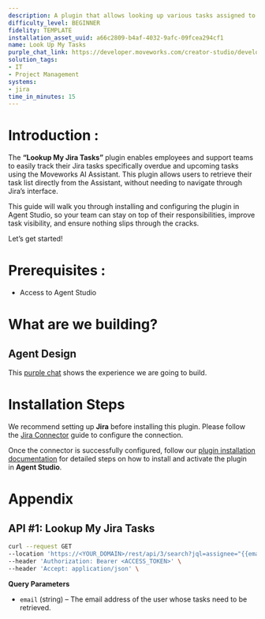 ```yaml
---
description: A plugin that allows looking up various tasks assigned to you in Jira — including overdue, upcoming due, and recently updated tasks — in a single view.
difficulty_level: BEGINNER
fidelity: TEMPLATE
installation_asset_uuid: a66c2809-b4af-4032-9afc-09fcea294cf1
name: Look Up My Tasks
purple_chat_link: https://developer.moveworks.com/creator-studio/developer-tools/purple-chat/?conversation=%7B%22startTimestamp%22%3A%2211%3A43+AM%22%2C%22messages%22%3A%5B%7B%22parts%22%3A%5B%7B%22richText%22%3A%22Show+me+all+my+open+tasks%22%7D%5D%2C%22role%22%3A%22user%22%7D%2C%7B%22parts%22%3A%5B%7B%22reasoningSteps%22%3A%5B%7B%22richText%22%3A%22Checked+for+an+authenticated+Jira+account.%22%2C%22status%22%3A%22success%22%7D%2C%7B%22richText%22%3A%22Searching+for+issues+assigned+to+you+with+an+%60open%60+status.%22%2C%22status%22%3A%22success%22%7D%5D%7D%2C%7B%22richText%22%3A%22%3Cp%3EI+found+3+open+issues+assigned+to+you+in+%3Cb%3EJira%3C%2Fb%3E%3A%3C%2Fp%3E%3Cul%3E%3Cli%3E%3Cb%3EPROJ-123%3A+Fix+login+button+bug%3C%2Fb%3E%3Cbr%3EStatus%3A+In+Progress%3C%2Fli%3E%3Cli%3E%3Cb%3EPROJ-456%3A+Update+documentation+for+API+v2%3C%2Fb%3E%3Cbr%3EStatus%3A+To+Do%3C%2Fli%3E%3Cli%3E%3Cb%3EDES-789%3A+Design+new+onboarding+flow%3C%2Fb%3E%3Cbr%3EStatus%3A+In+Review%3C%2Fli%3E%3C%2Ful%3E%3Cp%3EYou+can+ask+me+to+change+the+status+or+add+a+comment+to+any+of+these+issues.%3C%2Fp%3E%22%7D%2C%7B%22citations%22%3A%5B%7B%22citationTitle%22%3A%22PROJ-123%3A+Fix+login+button+bug%22%2C%22connectorName%22%3A%22jira%22%7D%2C%7B%22citationTitle%22%3A%22PROJ-456%3A+Update+documentation+for+API+v2%22%2C%22connectorName%22%3A%22jira%22%7D%2C%7B%22citationTitle%22%3A%22DES-789%3A+Design+new+onboarding+flow%22%2C%22connectorName%22%3A%22jira%22%7D%5D%7D%5D%2C%22role%22%3A%22assistant%22%7D%5D%7D
solution_tags:
- IT
- Project Management
systems:
- jira
time_in_minutes: 15
---
```


# **Introduction :**

The **“Lookup My Jira Tasks”** plugin enables employees and support teams to easily track their Jira tasks specifically overdue and upcoming tasks using the Moveworks AI Assistant. This plugin allows users to retrieve their task list directly from the Assistant, without needing to navigate through Jira’s interface.

This guide will walk you through installing and configuring the plugin in Agent Studio, so your team can stay on top of their responsibilities, improve task visibility, and ensure nothing slips through the cracks.

Let’s get started!

# Prerequisites :

- Access to Agent Studio

# What are we building?

## **Agent Design**

This [purple chat](https://developer.moveworks.com/creator-studio/developer-tools/purple-chat/?conversation=%7B%22startTimestamp%22%3A%2211%3A43+AM%22%2C%22messages%22%3A%5B%7B%22parts%22%3A%5B%7B%22richText%22%3A%22Show+me+my+overdue+and+upcoming+jira+tasks%22%7D%5D%2C%22role%22%3A%22user%22%7D%2C%7B%22parts%22%3A%5B%7B%22reasoningSteps%22%3A%5B%7B%22richText%22%3A%22Checked+for+an+authenticated+Jira+account.%22%2C%22status%22%3A%22success%22%7D%2C%7B%22richText%22%3A%22Searching+for+issues+assigned+to+you+that+are+overdue.%22%2C%22status%22%3A%22success%22%7D%2C%7B%22richText%22%3A%22Searching+for+issues+assigned+to+you+that+are+due+in+the+next+7+days.%22%2C%22status%22%3A%22success%22%7D%5D%7D%2C%7B%22richText%22%3A%22%3Cp%3EI+found+2+overdue+issues+and+1+upcoming+issue+assigned+to+you+in+%3Cb%3EJira%3C%2Fb%3E.%3C%2Fp%3E%3Cp%3E%3Cb%3EOverdue+Tasks%3A%3C%2Fb%3E%3C%2Fp%3E%3Cul%3E%3Cli%3E%3Cb%3EPROJ-123%3A+Fix+login+button+bug%3C%2Fb%3E%3Cbr%3EStatus%3A+In+Progress%2C+Due%3A+2+days+ago%3C%2Fli%3E%3Cli%3E%3Cb%3EPROJ-456%3A+Update+documentation+for+API+v2%3C%2Fb%3E%3Cbr%3EStatus%3A+To+Do%2C+Due%3A+Yesterday%3C%2Fli%3E%3C%2Ful%3E%3Cp%3E%3Cb%3EUpcoming+Tasks+%28Due+this+week%29%3A%3C%2Fb%3E%3C%2Fp%3E%3Cul%3E%3Cli%3E%3Cb%3EDES-789%3A+Design+new+onboarding+flow%3C%2Fb%3E%3Cbr%3EStatus%3A+In+Review%2C+Due%3A+in+3+days%3C%2Fli%3E%3C%2Ful%3E%3Cp%3EYou+can+ask+me+to+change+the+status+or+add+a+comment+to+any+of+these+issues.%3C%2Fp%3E%22%7D%2C%7B%22citations%22%3A%5B%7B%22citationTitle%22%3A%22PROJ-123%3A+Fix+login+button+bug%22%2C%22connectorName%22%3A%22jira%22%7D%2C%7B%22citationTitle%22%3A%22PROJ-456%3A+Update+documentation+for+API+v2%22%2C%22connectorName%22%3A%22jira%22%7D%2C%7B%22citationTitle%22%3A%22DES-789%3A+Design+new+onboarding+flow%22%2C%22connectorName%22%3A%22jira%22%7D%5D%7D%5D%2C%22role%22%3A%22assistant%22%7D%5D%7D) shows the experience we are going to build.

# **Installation Steps**

We recommend setting up **Jira** before installing this plugin. Please follow the [Jira Connector](https://developer.moveworks.com/marketplace/package/?id=jira&hist=home%2Cbrws#how-to-implement) guide to configure the connection.

Once the connector is successfully configured, follow our [plugin installation documentation](https://help.moveworks.com/docs/ai-agent-marketplace-installation) for detailed steps on how to install and activate the plugin in **Agent Studio**.

# **Appendix**

## API #1: Lookup My Jira Tasks

```bash
curl --request GET
--location 'https://<YOUR_DOMAIN>/rest/api/3/search?jql=assignee="{{email}}" AND statusCategory != Done AND duedate is not EMPTY ORDER BY duedate ASC&fields=summary,status,project,key,duedate' \
--header 'Authorization: Bearer <ACCESS_TOKEN>' \
--header 'Accept: application/json' \
```

**Query Parameters**

- `email` (string) – The email address of the user whose tasks need to be retrieved.